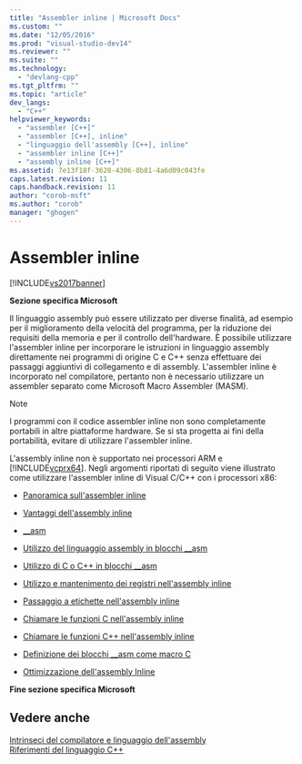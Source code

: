 ```yaml
---
title: "Assembler inline | Microsoft Docs"
ms.custom: ""
ms.date: "12/05/2016"
ms.prod: "visual-studio-dev14"
ms.reviewer: ""
ms.suite: ""
ms.technology: 
  - "devlang-cpp"
ms.tgt_pltfrm: ""
ms.topic: "article"
dev_langs: 
  - "C++"
helpviewer_keywords: 
  - "assembler [C++]"
  - "assembler [C++], inline"
  - "linguaggio dell'assembly [C++], inline"
  - "assembler inline [C++]"
  - "assembly inline [C++]"
ms.assetid: 7e13f18f-3628-4306-8b81-4a6d09c043fe
caps.latest.revision: 11
caps.handback.revision: 11
author: "corob-msft"
ms.author: "corob"
manager: "ghogen"
---
```

# Assembler inline
[!INCLUDE[vs2017banner](../../assembler/inline/includes/vs2017banner.md)]

**Sezione specifica Microsoft**  
  
 Il linguaggio assembly può essere utilizzato per diverse finalità, ad esempio per il miglioramento della velocità del programma, per la riduzione dei requisiti della memoria e per il controllo dell'hardware.  È possibile utilizzare l'assembler inline per incorporare le istruzioni in linguaggio assembly direttamente nei programmi di origine C e C\+\+ senza effettuare dei passaggi aggiuntivi di collegamento e di assembly.  L'assembler inline è incorporato nel compilatore, pertanto non è necessario utilizzare un assembler separato come Microsoft Macro Assembler \(MASM\).  
  
> [!NOTE]
>  I programmi con il codice assembler inline non sono completamente portabili in altre piattaforme hardware.  Se si sta progetta ai fini della portabilità, evitare di utilizzare l'assembler inline.  
  
 L'assembly inline non è supportato nei processori ARM e [!INCLUDE[vcprx64](../../assembler/inline/includes/vcprx64_md.md)].  Negli argomenti riportati di seguito viene illustrato come utilizzare l'assembler inline di Visual C\/C\+\+ con i processori x86:  
  
-   [Panoramica sull'assembler inline](../../assembler/inline/inline-assembler-overview.md)  
  
-   [Vantaggi dell'assembly inline](../../assembler/inline/advantages-of-inline-assembly.md)  
  
-   [\_\_asm](../../assembler/inline/asm.md)  
  
-   [Utilizzo del linguaggio assembly in blocchi \_\_asm](../../assembler/inline/using-assembly-language-in-asm-blocks.md)  
  
-   [Utilizzo di C o C\+\+ in blocchi \_\_asm](../../assembler/inline/using-c-or-cpp-in-asm-blocks.md)  
  
-   [Utilizzo e mantenimento dei registri nell'assembly inline](../../assembler/inline/using-and-preserving-registers-in-inline-assembly.md)  
  
-   [Passaggio a etichette nell'assembly inline](../../assembler/inline/jumping-to-labels-in-inline-assembly.md)  
  
-   [Chiamare le funzioni C nell'assembly inline](../../assembler/inline/calling-c-functions-in-inline-assembly.md)  
  
-   [Chiamare le funzioni C\+\+ nell'assembly inline](../../assembler/inline/calling-cpp-functions-in-inline-assembly.md)  
  
-   [Definizione dei blocchi \_\_asm come macro C](../../assembler/inline/defining-asm-blocks-as-c-macros.md)  
  
-   [Ottimizzazione dell'assembly Inline](../../assembler/inline/optimizing-inline-assembly.md)  
  
 **Fine sezione specifica Microsoft**  
  
## Vedere anche  
 [Intrinseci del compilatore e linguaggio dell'assembly](../../intrinsics/compiler-intrinsics-and-assembly-language.md)   
 [Riferimenti del linguaggio C\+\+](../../cpp/cpp-language-reference.md)